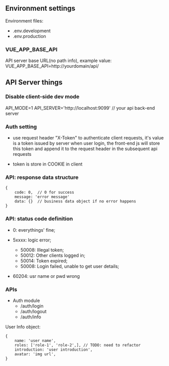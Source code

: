 ## Environment settings

Environment files:

- .env.development
- .env.production


### VUE_APP_BASE_API

API server base URL(no path info), example value: 
VUE_APP_BASE_API=http://yourdomain/api/


## API Server things

### Disable client-side dev mode
API_MODE=1
API_SERVER='http://localhost:9099'  // your api back-end server


### Auth setting

- use request header "X-Token" to authenticate client requests, it's value is a token issued by server when user login, the front-end js will store this token and append it to the request header in the subsequent api requests

- token is store in COOKIE in client


### API: response data structure

```
{
    code: 0,  // 0 for success
    message: 'error message'
    data: {}  // business data object if no error happens
}
```


### API: status code definition

- 0: everythings' fine;

- 5xxxx: logic error;
  - 50008: Illegal token; 
  - 50012: Other clients logged in; 
  - 50014: Token expired;
  - 50008: Login failed, unable to get user details;

- 60204: usr name or pwd wrong

### APIs

- Auth module
  - /auth/login
  - /auth/logout
  - /auth/info

User Info object: 
```
{
    name: 'user name', 
    roles: ['role-1', 'role-2',], // TODO: need to refactor
    introduction: 'user introduction',
    avatar: 'img url',
}
```


